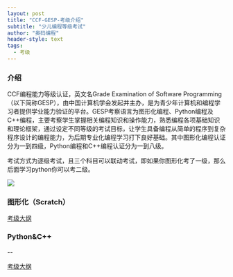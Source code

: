 ```yaml
---
layout: post
title: "CCF-GESP-考级介绍"
subtitle: "少儿编程等级考试"
author: "奥码编程"
header-style: text
tags:
  - 考级
---
```



### 介绍

CCF编程能力等级认证，英文名Grade Examination of Software Programming（以下简称GESP），由中国计算机学会发起并主办，是为青少年计算机和编程学习者提供学业能力验证的平台。GESP考察语言为图形化编程、Python编程及C++编程，主要考察学生掌握相关编程知识和操作能力，熟悉编程各项基础知识和理论框架，通过设定不同等级的考试目标，让学生具备编程从简单的程序到复杂程序设计的编程能力，为后期专业化编程学习打下良好基础。其中图形化编程认证分为一到四级，Python编程和C++编程认证分为一到八级。

考试方式为逐级考试，且三个科目可以联动考试，即如果你图形化考了一级，那么后面学习python你可以考二级。

![](/img/gesp_big.png)


### 图形化（Scratch）


[考级大纲](https://gesp.ccf.org.cn/101/attach/1579692243025952.pdf)


### Python&C++
--

[考级大纲](https://gesp.ccf.org.cn/101/attach/1579675000242208.pdf)


